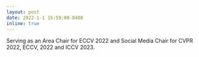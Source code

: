 ```yaml
---
layout: post
date: 2022-1-1 15:59:00-0400
inline: true
---
```


Serving as an Area Chair for ECCV 2022 and Social Media Chair for CVPR 2022, ECCV, 2022 and ICCV 2023.